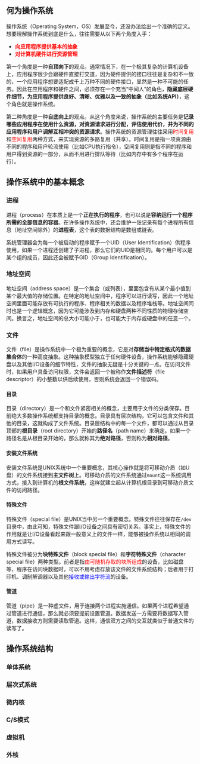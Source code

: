 ## 何为操作系统

操作系统（Operating System，OS）发展至今，还没办法给出一个准确的定义。想要理解操作系统到底是什么，往往需要从以下两个角度入手：

+ **<font color=red>向应用程序提供基本的抽象</font>**
+ **<font color=red>对计算机硬件进行资源管理</font>**

第一个角度是一种**自顶向下**的观点。通常情况下，在一个极其复杂的计算机设备上，应用程序很少会跟硬件直接打交道，因为硬件提供的接口往往是复杂和不一致的，一个应用程序想要适配成千上万种不同的硬件接口，显然是一种不可能的任务。因此在应用程序和硬件之间，必须存在一个充当“中间人”的角色，**隐藏底层硬件细节，为应用程序提供良好、清晰、优雅以及一致的抽象（比如系统API）**，这个角色就是操作系统。

第二种角度是一种**自底向上**的观点。从这个角度来说，操作系统的主要任务是**记录哪些应用程序在使用什么资源，对资源请求进行分配，评估使用代价，并为不同的应用程序和用户调解互相冲突的资源请求**。操作系统的资源管理往往采用<font color=red>时间复用</font>和<font color=red>空间复用</font>两种方式，来实现资源的多路复用（共享）。时间复用是指一项资源由不同的程序和用户轮流使用（比如CPU执行指令），空间复用则是指不同的程序和用户得到资源的一部分，从而不用进行排队等待（比如内存中有多个程序在运行）。

## 操作系统中的基本概念

### 进程

进程（process）在本质上是一个**正在执行的程序**，也可以说是**容纳运行一个程序所需的全部信息的容器**。在许多操作系统中，还会维护一张记录有每个进程所有信息（地址空间除外）的**进程表**，这个表的数据结构是数组或链表。

系统管理器会为每一个被启动的程序赋予一个UID（User Identification）供程序使用，如果一个进程还创建了子进程，那么它们的UID是相同的。每个用户可以是某个组的成员，因此还会被赋予GID（Group Identification）。

### 地址空间

地址空间（address space）是一个集合（或列表），里面包含有从某个最小值到某个最大值的存储位置。在特定的地址空间中，程序可以进行读写，因此一个地址空间里面可能存放有可执行的程序、程序相关的数据以及程序堆栈等。地址空间同时也是一个逻辑概念，因为它可能涉及到内存和硬盘两种不同性质的物理存储空间。换言之，地址空间的总大小可能小于，也可能大于内存或硬盘中的任意一个。

### 文件

文件（file）是操作系统中一个极为重要的概念，它是对**存储当中特定格式的数据集合体**的一种高度抽象。这种抽象模型独立于任何硬件设备，操作系统能够隐藏硬盘以及其他I/O设备的细节特性，文件的抽象无疑是十分关键的一点。在访问文件时，如果用户具备访问权限，文件会返回一个被称作**文件描述符**（file descriptor）的小整数以供后续使用，否则系统会返回一个错误码。

#### 目录

目录（directory）是一个和文件紧密相关的概念，主要用于文件的分类保存。目前绝大多数操作系统都支持目录的概念。目录具有层次结构，它可以包含文件和其他的目录，这就构成了文件系统。目录层结构中的每一个文件，都可以通过从目录顶部的**根目录**（root directory）开始的**路径名**（path name）来确定。如果一个路径名是从根目录开始的，那么就称其为**绝对路径**，否则称为**相对路径**。

#### 安装文件系统

安装文件系统是UNIX系统中一个重要概念，其核心操作就是将可移动介质（如U盘）的文件系统接到**主文件树**上。可移动介质的文件系统通过`mount`这一系统调用方式，接入到计算机的**根文件系统**，这样就建立起从计算机根目录到可移动介质文件的访问路径。

#### 特殊文件

特殊文件（special file）是UNIX当中另一个重要概念。特殊文件往往保存在`/dev`目录中，由此可知，特殊文件跟I/O设备之间具有密切关系。事实上，特殊文件的作用就是让I/O设备看起来跟一般意义上的文件一样，能够被操作系统以相同的调用方式读写。

特殊文件被分为**块特殊文件**（block special file）和**字符特殊文件**（character special file）两种类型。前者是指<font color=red>由可随机存取的块所组成</font>的设备，比如磁盘等，程序在访问块数据时，可以不用考虑存放该文件的文件系统结构；后者用于打印机、调制解调器以及其他<font color=blue>接收或输出字符流</font>的设备。

#### 管道

管道（pipe）是一种虚文件，用于连接两个进程实施通信。如果两个进程希望通过管道进行通信，那么就必须要提前设置管道。数据发送一方需要将数据写入管道，数据接收方则需要读取管道。这样，通信双方之间的交互就类似于普通文件的读写了。

## 操作系统结构

### 单体系统

### 层次式系统

### 微内核

### C/S模式

### 虚拟机

### 外核